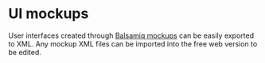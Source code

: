 UI mockups
==========

User interfaces created through [Balsamiq mockups][1] can be easily exported to
XML.  Any mockup XML files can be imported into the free web version to be
edited.

[1]:http://www.balsamiq.com/products/mockups
